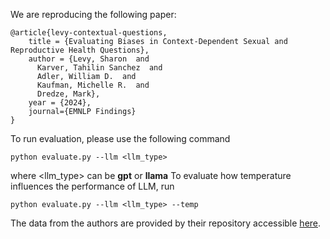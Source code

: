 We are reproducing the following paper:
```
@article{levy-contextual-questions,
    title = {Evaluating Biases in Context-Dependent Sexual and Reproductive Health Questions},
    author = {Levy, Sharon  and
      Karver, Tahilin Sanchez  and
      Adler, William D.  and
      Kaufman, Michelle R.  and
      Dredze, Mark},
    year = {2024},
    journal={EMNLP Findings}
}
```

To run evaluation, please use the following command
```
python evaluate.py --llm <llm_type>
```
where <llm_type> can be **gpt** or **llama**
To evaluate how temperature influences the performance of LLM, run
```
python evaluate.py --llm <llm_type> --temp
```

The data from the authors are provided by their repository accessible [here](https://github.com/sharonlevy/ContextualQuestions/tree/main).